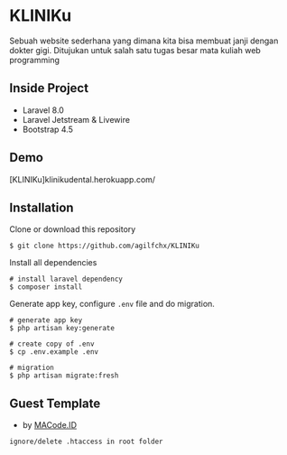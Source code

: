 # KLINIKu
Sebuah website sederhana yang dimana kita bisa membuat janji dengan dokter gigi. Ditujukan untuk salah satu tugas besar mata kuliah web programming

## Inside Project
- Laravel 8.0
- Laravel Jetstream & Livewire
- Bootstrap 4.5

## Demo
[KLINIKu]klinikudental.herokuapp.com/

## Installation
Clone or download this repository
```shell
$ git clone https://github.com/agilfchx/KLINIKu
```

Install all dependencies
```shell
# install laravel dependency
$ composer install
```

Generate app key, configure `.env` file and do migration.
```shell
# generate app key
$ php artisan key:generate

# create copy of .env
$ cp .env.example .env

# migration
$ php artisan migrate:fresh
```
## Guest Template
- by [MACode.ID](https://macodeid.com/projects/one-health-medical-center-html5-template/)

``ignore/delete .htaccess in root folder``
